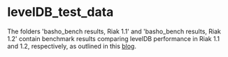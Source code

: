 levelDB_test_data
=================
 
The folders 'basho_bench results, Riak 1.1' and 'basho_bench results, Riak 1.2' contain benchmark results comparing levelDB performance in Riak 1.1 and 1.2, respectively, as outlined in this [blog]().    
